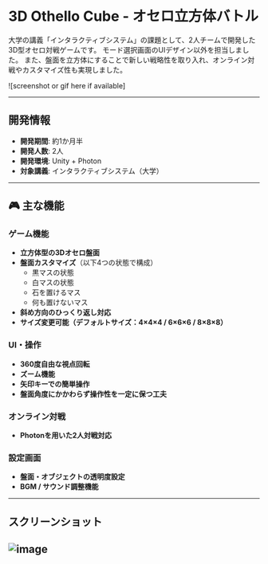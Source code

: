 # 3D Othello Cube - オセロ立方体バトル

大学の講義「インタラクティブシステム」の課題として、2人チームで開発した3D型オセロ対戦ゲームです。 
モード選択画面のUIデザイン以外を担当しました。
また、盤面を立方体にすることで新しい戦略性を取り入れ、オンライン対戦やカスタマイズ性も実現しました。

![screenshot or gif here if available]

---

## 開発情報

- **開発期間**: 約1か月半  
- **開発人数**: 2人  
- **開発環境**: Unity + Photon  
- **対象講義**: インタラクティブシステム（大学）

---

## 🎮 主な機能

### ゲーム機能
- **立方体型の3Dオセロ盤面**
- **盤面カスタマイズ**（以下4つの状態で構成）
  - 黒マスの状態
  - 白マスの状態
  - 石を置けるマス
  - 何も置けないマス
- **斜め方向のひっくり返し対応**
- **サイズ変更可能（デフォルトサイズ：4×4×4 / 6×6×6 / 8×8×8）**

### UI・操作
- **360度自由な視点回転**
- **ズーム機能**
- **矢印キーでの簡単操作**
- **盤面角度にかかわらず操作性を一定に保つ工夫**

### オンライン対戦
- **Photonを用いた2人対戦対応**

### 設定画面
- **盤面・オブジェクトの透明度設定**
- **BGM / サウンド調整機能**

---

## スクリーンショット
  ![image](https://github.com/user-attachments/assets/970aef16-b5d4-471a-80be-5fb74fecddd5)
---



